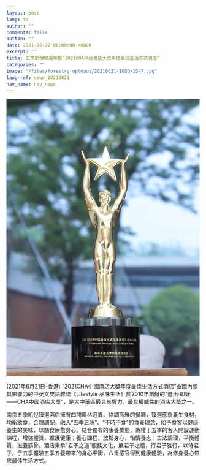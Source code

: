 ```yaml
---
layout: post
lang: tc
author: ""
comments: false
button: ""
date: 2021-06-22 00:00:00 +0800
excerpt: ''
title: 五季凱悅臻選榮獲“2021CHA中國酒店大獎年度最佳生活方式酒店”
categories: ""
image: "/files/forestry_uploads/20210621-1080x1547.jpg"
lang-ref: news_20210621
nav_name: nav_news
---
```


![](/files/forestry_uploads/20210621-1080x1547.jpg)

(2021年6月21日-香港) “2021CHA中國酒店大獎年度最佳生活方式酒店”由國內頗具影響力的中英文雙語雜誌《Lifestyle 品味生活》於2010年創辦的“選出·即好——CHA中國酒店大獎”，是大中華區最具影響力、最具權威性的酒店大獎之一。

南京五季凱悅臻選酒店擁有四間風格迥異、格調高雅的餐廳，臻選應季養生食材，均衡飲食，合理調配，融入“五季五味”、“不時不食”的食養理念，給予食客以健康養生的美味，以膳食療愈身心。結合獨有的康養業態，為棲于五季的客人開設運動課程，增強體質，維護健康；養心課程，放鬆身心，怡情養志；古法調理，平衡體質，滋養筋骨。酒店秉承“君子之道”服務文化，展君子之禮，行君子雅行，以侍君子，于五季體驗五季五養帶來的身心平衡，六重感官得到健康體驗，為修身養心帶來最佳生活方式。